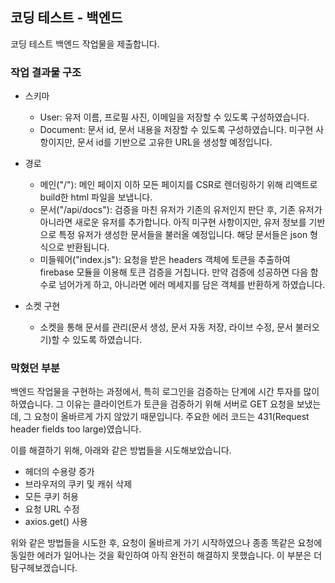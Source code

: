 ## 코딩 테스트 - 백엔드
코딩 테스트 백엔드 작업물을 제출합니다.

### 작업 결과물 구조
- 스키마
  - User: 유저 이름, 프로필 사진, 이메일을 저장할 수 있도록 구성하였습니다.
  - Document: 문서 id, 문서 내용을 저장할 수 있도록 구성하였습니다. 미구현 사항이지만, 문서 id를 기반으로 고유한 URL을 생성할 예정입니다.

- 경로
  - 메인("/"): 메인 페이지 이하 모든 페이지를 CSR로 렌더링하기 위해 리액트로 build한 html 파일을 보냅니다.
  - 문서("/api/docs"): 검증을 마친 유저가 기존의 유저인지 판단 후, 기존 유저가 아니라면 새로운 유저를 추가합니다. 아직 미구현 사항이지만, 유저 정보를 기반으로 특정 유저가 생성한 문서들을 불러올 예정입니다. 해당 문서들은 json 형식으로 반환됩니다. 
  - 미들웨어("index.js"): 요청을 받은 headers 객체에 토큰을 추출하여 firebase 모듈을 이용해 토큰 검증을 거칩니다. 만약 검증에 성공하면 다음 함수로 넘어가게 하고, 아니라면 에러 메세지를 담은 객체를 반환하게 하였습니다. 

- 소켓 구현
  - 소켓을 통해 문서를 관리(문서 생성, 문서 자동 저장, 라이브 수정, 문서 불러오기)할 수 있도록 하였습니다.

### 막혔던 부분
백엔드 작업물을 구현하는 과정에서, 특히 로그인을 검증하는 단계에 시간 투자를 많이하였습니다. 그 이유는 클라이언트가 토큰을 검증하기 위해 서버로 GET 요청을 보냈는데, 그 요청이 올바르게 가지 않았기 때문입니다. 주요한 에러 코드는 431(Request header fields too large)였습니다.

이를 해결하기 위해, 아래와 같은 방법들을 시도해보았습니다. 
  - 헤더의 수용량 증가
  - 브라우저의 쿠키 및 캐쉬 삭제
  - 모든 쿠키 허용
  - 요청 URL 수정
  - axios.get() 사용

위와 같은 방법들을 시도한 후, 요청이 올바르게 가기 시작하였으나 종종 똑같은 요청에 동일한 에러가 일어나는 것을 확인하여 아직 완전히 해결하지 못했습니다. 이 부분은 더 탐구헤보겠습니다. 
